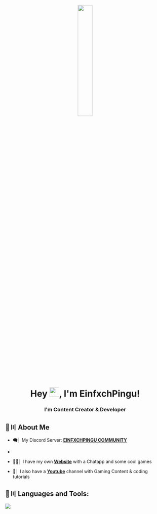 <p align="center">
<a href="#"><img width="30%" height="auto" src="https://cdn.discordapp.com/attachments/985551183479463998/1001856009670758470/coding2.gif" height="175px"/></a>
</p>

<h1 align="center">Hey <img src="https://raw.githubusercontent.com/MartinHeinz/MartinHeinz/master/wave.gif" width="30px" height="30px">, I'm EinfxchPingu!</h1>
<h3 align="center">I'm Content Creator & Developer</h3>



## 🔎〣 About Me

- 🗨️│ My Discord Server: **[EINFXCHPINGU COMMUNITY](https://EinfxchPingu.de/discord)**
- 
- 🧑‍💻│ I have my own **[Website](https://einfxchpingu.de)** with a Chatapp and some cool games

- 🎥│ I also have a **[Youtube](https://yt.einfxchpingu.de)** channel with Gaming Content & coding tutorials

## 🚀〣 Languages and Tools:

![](https://skillicons.dev/icons?i=java,github,mysql,git,discord,bots,html,css,php,javascript)

<br/>
</p>
